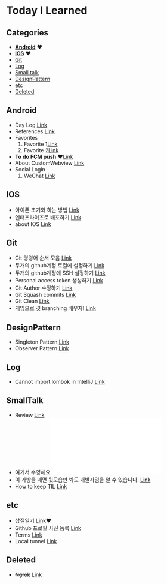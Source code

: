 # Today I Learned

## Categories

* __[Android](#Android)__ :heart:
* __[IOS](#IOS)__ :heart:
* [Git](#Git)
* [Log](#Log)
* [Small talk](#SmallTalk)
* [DesignPattern](#DesignPattern)
* [etc](#etc)
* [Deleted](#Deleted)

## Android

* Day Log [Link](Android/DayLog.md)
* References [Link](Android/References.md)
* Favorites
    1. Favorite 1[Link](Android/Favorite_1.md)
    1. Favorite 2[Link](Android/Favorite_2.md)
* __To do FCM push__ :heart:[Link](/Android/TodoFCMPush.md)
* About CustomWebview [Link](/Android/AboutCustomWebView.md)
* Social Login
    1. WeChat [Link](/Android/SocialLogin.md)

## IOS

* 아이폰 초기화 하는 방법 [Link](/IOS/how_to_initialize_iphone.md)
* 엔터프라이즈로 배포하기 [Link](/IOS/EnterpriseDistribution.md)
* about IOS [Link](/IOS/aboutIOS.md)

## Git

* Git 명령어 순서 모음 [Link](/Git/GitSteps.md)
* 두개의 github계정 로컬에 설정하기 [Link](/Git/SettingTwoGithubAccount.md)
* 두개의 github계정에 SSH 설정하기 [Link](/Git/CreateMutipleSSH.md)
* Personal access token 생성하기 [Link](/Git/CreatePersonalAccessToken.md)
* Git Author 수정하기 [Link](/Git/ModifyAuthor.md)
* Git Squash commits [Link](/Git/Squash_commits.md)
* Git Clean [Link](/Git/GitClean.md)
* 게임으로 깃 branching 배우자! [Link](/Git/Learning_Git_Branching.md)

## DesignPattern

* Singleton Pattern [Link](/DesignPattern/Singleton.md)
* Observer Pattern [Link](/DesignPattern/Observer.md)

## Log

* Cannot import lombok in IntelliJ [Link](/Log/cannot_import_lombok.md)

## SmallTalk

* Review [Link](Small_Talk/review.md)
* 여기서 수영해요![Link](/Small_Talk/Swimming_in_endless_pool.md)
* 이 가방을 매면 뒷모습만 봐도 개발자임을 알 수 있습니다. [Link](https://www.seoulstore.com/products/1329021/detail)
* How to keep TIL [Link](/Small_Talk/HowtokeepTIL.md)

## etc

* 삽질일기 [Link](etc/TIL.md):heart:
* Github 프로필 사진 등록 [Link](/etc/big_head.md)
* Terms [Link](/etc/Terms.md)
* Local tunnel [Link](/etc/alternative_ngrok.md)

## Deleted

* ~~Ngrok~~ [Link](/etc/ngrok.md)
